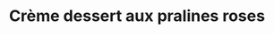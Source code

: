 ---
auteur: Auré
categories:
- Autre
check: Oui
checkAlwaysOk: true
checkfor: 150
cuisson: Oui
draft: false
ingredients:
  autres:
  - quantite: 120
    title: Purée d'amande
    unit: grammes
  epices: []
  lof:
  - quantite: 2
    title: Lait de riz
    unit: litre
  - quantite: 120
    title: Fécule de pomme de terre
    unit: grammes
  - quantite: 160
    title: Farine de riz blanche
    unit: grammes
  sucres:
  - quantite: 265
    title: Pralines roses de Lyon
    unit: grammes
  - quantite: 265
    title: Sucre en poudre
    unit: grammes
layout: recettes
materiel:
- ramequins
plate: 20
preparation: "Broyer les pralines afin de bien casser les amandes à l'intérieur.\n\
  \nPuis faire fondre dans une partie de lait végé. Réserver.\n\nMélanger la farine\
  \ et la fécule dans un saladier. Délayer avec un peu de lait puis ajouter le sucre,\
  \ la purée d’amande et mélanger.\n\nFiltrer le lait rose et faire sécher et caraméliser\
  \ les amandes au four. Réserver.\n\nDans une casserole, faire chauffer les laits,\
  \ rose et nature.\n\nQuand le lait commence légèrement à fumer, l’ajouter progressivement\
  \ au contenu du saladier en fouettant. Remettre le tout dans la casserole et continuer\
  \ de fouetter en appliquant une cuisson douce.\n\n Lorsque la crème a correctement\
  \ épaissi, la transvaser dans un gastro. Placer un film étirable au contact de la\
  \ crème pour éviter la formation d’une fine pellicule de peau. Et mettre au frais\
  \ ou dehors si c'est l'hiver ^^\n\nServir en ramequin et déposer quelques amandes\
  \ des pralines sur la crème."
publishDate: 2024-06-13 14:27:00+00:00
regime:
- vegan
- sans-gluten
temperature: Froid
title: Crème dessert aux pralines roses
type: dessert
---